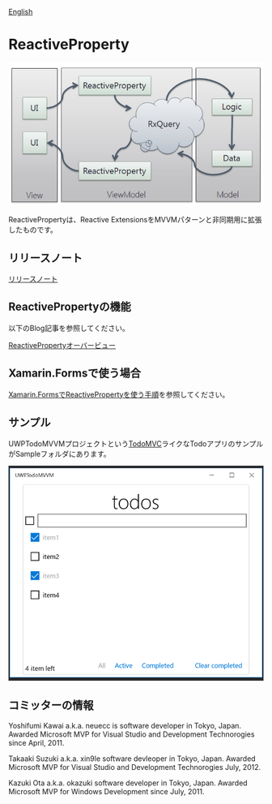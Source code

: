 [English](README.md)

ReactiveProperty
================

![ReactiveProperty overview](Images/rpsummary.png)

ReactivePropertyは、Reactive ExtensionsをMVVMパターンと非同期用に拡張したものです。

## リリースノート

[リリースノート](ReleaseNote-ja.md)

## ReactivePropertyの機能

以下のBlog記事を参照してください。

[ReactivePropertyオーバービュー](http://blog.okazuki.jp/entry/2015/12/05/221154)

## Xamarin.Formsで使う場合

[Xamarin.FormsでReactivePropertyを使う手順](HowToUseXF-ja.md)を参照してください。

## サンプル

UWPTodoMVVMプロジェクトという[TodoMVC](http://todomvc.com/)ライクなTodoアプリのサンプルがSampleフォルダにあります。

![TodoMVVM](Images/todomvvm.png)

## コミッターの情報

Yoshifumi Kawai a.k.a. neuecc is software developer in Tokyo, Japan.
Awarded Microsoft MVP for Visual Studio and Development Technorogies since April, 2011.

Takaaki Suzuki a.k.a. xin9le software devleoper in Tokyo, Japan.
Awarded Microsoft MVP for Visual Studio and Development Technorogies July, 2012.

Kazuki Ota a.k.a. okazuki software developer in Tokyo, Japan.
Awarded Microsoft MVP for Windows Development since July, 2011.
